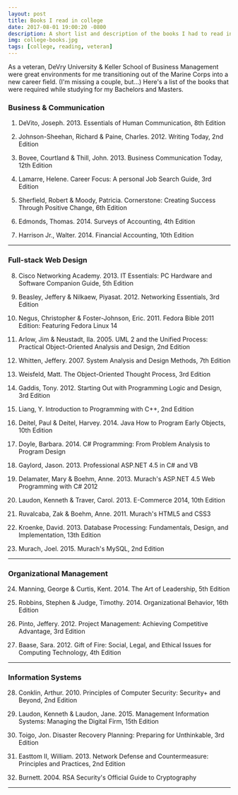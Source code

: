 ```yaml
---
layout: post
title: Books I read in college
date: 2017-08-01 19:00:20 -0800
description: A short list and description of the books I had to read in college
img: college-books.jpg
tags: [college, reading, veteran]
---
```

<!-- <img src='{{site.baseurl}}/assets/img/file.jpg' alt='file desc'> -->

As a veteran, DeVry University & Keller School of Business Management were great environments for me transitioning out of the Marine Corps into a new career field. (I'm missing a couple, but...) Here's a list of the books that were required while studying for my Bachelors and Masters.  

### Business & Communication

1. DeVito, Joseph. 2013. Essentials of Human Communication, 8th Edition

2. Johnson-Sheehan, Richard & Paine, Charles. 2012. Writing Today, 2nd Edition

3. Bovee, Courtland & Thill, John. 2013. Business Communication Today, 12th Edition

4. Lamarre, Helene. Career Focus: A personal Job Search Guide, 3rd Edition

5. Sherfield, Robert & Moody, Patricia. Cornerstone: Creating Success Through Positive Change, 6th Edition

6. Edmonds, Thomas. 2014. Surveys of Accounting, 4th Edition

7. Harrison Jr., Walter. 2014. Financial Accounting, 10th Edition

---

### Full-stack Web Design

8. Cisco Networking Academy. 2013. IT Essentials: PC Hardware and Software Companion Guide, 5th Edition

9. Beasley, Jeffery & Nilkaew, Piyasat. 2012. Networking Essentials, 3rd Edition

10. Negus, Christopher & Foster-Johnson, Eric. 2011. Fedora Bible 2011 Edition: Featuring Fedora Linux 14

11. Arlow, Jim & Neustadt, Ila. 2005. UML 2 and the Unified Process: Practical Object-Oriented Analysis and Design, 2nd Edition

12. Whitten, Jeffery. 2007. System Analysis and Design Methods, 7th Edition

13. Weisfeld, Matt. The Object-Oriented Thought Process, 3rd Edition

14. Gaddis, Tony. 2012. Starting Out with Programming Logic and Design, 3rd Edition

15. Liang, Y. Introduction to Programming with C++, 2nd Edition

16. Deitel, Paul & Deitel, Harvey. 2014. Java How to Program Early Objects, 10th Edition

17. Doyle, Barbara. 2014. C# Programming: From Problem Analysis to Program Design

18. Gaylord, Jason. 2013. Professional ASP.NET 4.5 in C# and VB

19. Delamater, Mary & Boehm, Anne. 2013. Murach's ASP.NET 4.5 Web Programming with C# 2012

20. Laudon, Kenneth & Traver, Carol. 2013. E-Commerce 2014, 10th Edition

21. Ruvalcaba, Zak & Boehm, Anne. 2011. Murach's HTML5 and CSS3

22. Kroenke, David. 2013. Database Processing: Fundamentals, Design, and Implementation, 13th Edition

23. Murach, Joel. 2015. Murach's MySQL, 2nd Edition


---

### Organizational Management

24. Manning, George & Curtis, Kent. 2014. The Art of Leadership, 5th Edition

25. Robbins, Stephen & Judge, Timothy. 2014. Organizational Behavior, 16th Edition

26. Pinto, Jeffery. 2012. Project Management: Achieving Competitive Advantage, 3rd Edition

27. Baase, Sara. 2012. Gift of Fire: Social, Legal, and Ethical Issues for Computing Technology, 4th Edition

---

### Information Systems

28. Conklin, Arthur. 2010. Principles of Computer Security: Security+ and Beyond, 2nd Edition

29. Laudon, Kenneth & Laudon, Jane. 2015. Management Information Systems: Managing the Digital Firm, 15th Edition

30. Toigo, Jon. Disaster Recovery Planning: Preparing for Unthinkable, 3rd Edition

31. Easttom II, William. 2013. Network Defense and Countermeasure: Principles and Practices, 2nd Edition

32. Burnett. 2004. RSA Security's Official Guide to Cryptography

---
